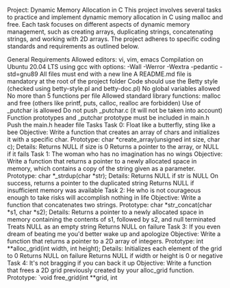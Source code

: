 Project: Dynamic Memory Allocation in C
This project involves several tasks to practice and implement dynamic memory allocation in C using malloc and free. Each task focuses on different aspects of dynamic memory management, such as creating arrays, duplicating strings, concatenating strings, and working with 2D arrays. The project adheres to specific coding standards and requirements as outlined below.

General Requirements
Allowed editors: vi, vim, emacs
Compilation on Ubuntu 20.04 LTS using gcc with options: -Wall -Werror -Wextra -pedantic -std=gnu89
All files must end with a new line
A README.md file is mandatory at the root of the project folder
Code should use the Betty style (checked using betty-style.pl and betty-doc.pl)
No global variables allowed
No more than 5 functions per file
Allowed standard library functions: malloc and free (others like printf, puts, calloc, realloc are forbidden)
Use of _putchar is allowed
Do not push _putchar.c (it will not be taken into account)
Function prototypes and _putchar prototype must be included in main.h
Push the main.h header file
Tasks
Task 0: Float like a butterfly, sting like a bee
Objective: Write a function that creates an array of chars and initializes it with a specific char.
Prototype: char *create_array(unsigned int size, char c);
Details:
Returns NULL if size is 0
Returns a pointer to the array, or NULL if it fails
Task 1: The woman who has no imagination has no wings
Objective: Write a function that returns a pointer to a newly allocated space in memory, which contains a copy of the string given as a parameter.
Prototype: char *_strdup(char *str);
Details:
Returns NULL if str is NULL
On success, returns a pointer to the duplicated string
Returns NULL if insufficient memory was available
Task 2: He who is not courageous enough to take risks will accomplish nothing in life
Objective: Write a function that concatenates two strings.
Prototype: char *str_concat(char *s1, char *s2);
Details:
Returns a pointer to a newly allocated space in memory containing the contents of s1, followed by s2, and null terminated
Treats NULL as an empty string
Returns NULL on failure
Task 3: If you even dream of beating me you'd better wake up and apologize
Objective: Write a function that returns a pointer to a 2D array of integers.
Prototype: int **alloc_grid(int width, int height);
Details:
Initializes each element of the grid to 0
Returns NULL on failure
Returns NULL if width or height is 0 or negative
Task 4: It's not bragging if you can back it up
Objective: Write a function that frees a 2D grid previously created by your alloc_grid function.
Prototype: `void free_grid(int **grid, int
